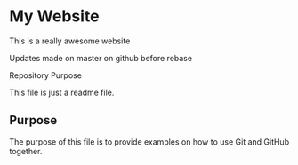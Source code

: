 # My Website

This is a really awesome website

Updates made on master on github before rebase

 Repository Purpose

This file is just a readme file.

## Purpose

The purpose of this file is to provide examples
on how to use Git and GitHub together.

